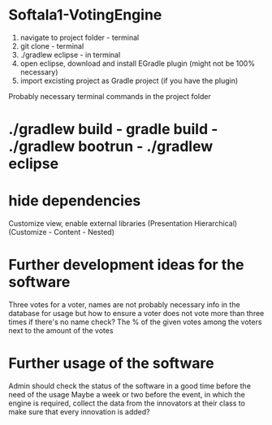 # Softala1-VotingEngine

1. navigate to project folder - terminal
2. git clone <project> - terminal
3. ./gradlew eclipse - in terminal
4. open eclipse, download and install EGradle plugin (might not be 100% necessary)
4. import excisting project as Gradle project (if you have the plugin)

Probably necessary terminal commands in the project folder
# ./gradlew build - gradle build - ./gradlew bootrun - ./gradlew eclipse

# hide dependencies
Customize view, enable external libraries
(Presentation Hierarchical)
(Customize - Content - Nested)

# Further development ideas for the software
Three votes for a voter, names are not probably necessary info in the database for usage
but how to ensure a voter does not vote more than three times if there's no name check?
The % of the given votes among the voters next to the amount of the votes

# Further usage of the software
Admin should check the status of the software in a good time before the need of the usage
Maybe a week or two before the event, in which the engine is required, collect the data from
the innovators at their class to make sure that every innovation is added?